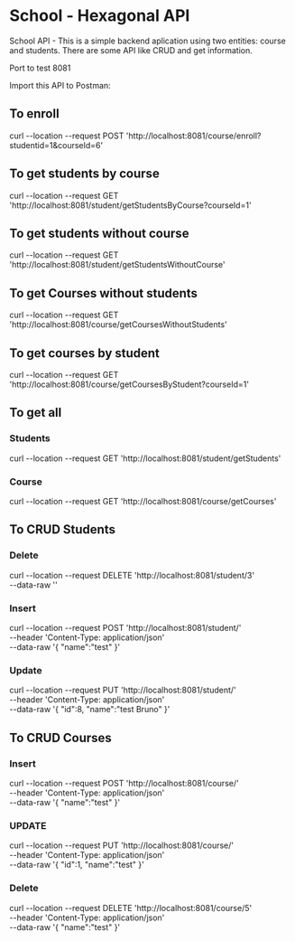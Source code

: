 # School - Hexagonal API
School API - This is a simple backend aplication using two entities: course and students. There are some API like CRUD and get information.

Port to test 8081

Import this API to Postman:

## To enroll
curl --location --request POST 'http://localhost:8081/course/enroll?studentid=1&courseId=6'

## To get students by course
curl --location --request GET 'http://localhost:8081/student/getStudentsByCourse?courseId=1'

## To get students without course
curl --location --request GET 'http://localhost:8081/student/getStudentsWithoutCourse'

## To get Courses without students
curl --location --request GET 'http://localhost:8081/course/getCoursesWithoutStudents'

## To get courses by student
curl --location --request GET 'http://localhost:8081/course/getCoursesByStudent?courseId=1'

## To get all
### Students
curl --location --request GET 'http://localhost:8081/student/getStudents'
### Course
curl --location --request GET 'http://localhost:8081/course/getCourses'

## To CRUD Students
### Delete
curl --location --request DELETE 'http://localhost:8081/student/3' \
--data-raw ''

### Insert
curl --location --request POST 'http://localhost:8081/student/' \
--header 'Content-Type: application/json' \
--data-raw '{
    "name":"test"
}'

### Update
curl --location --request PUT 'http://localhost:8081/student/' \
--header 'Content-Type: application/json' \
--data-raw '{
    "id":8,
    "name":"test Bruno"
}'

## To CRUD Courses
### Insert
curl --location --request POST 'http://localhost:8081/course/' \
--header 'Content-Type: application/json' \
--data-raw '{
    "name":"test"
}'
### UPDATE
curl --location --request PUT 'http://localhost:8081/course/' \
--header 'Content-Type: application/json' \
--data-raw '{
    "id":1,
    "name":"test"
}'
### Delete
curl --location --request DELETE 'http://localhost:8081/course/5' \
--header 'Content-Type: application/json' \
--data-raw '{
    "name":"test"
}'
